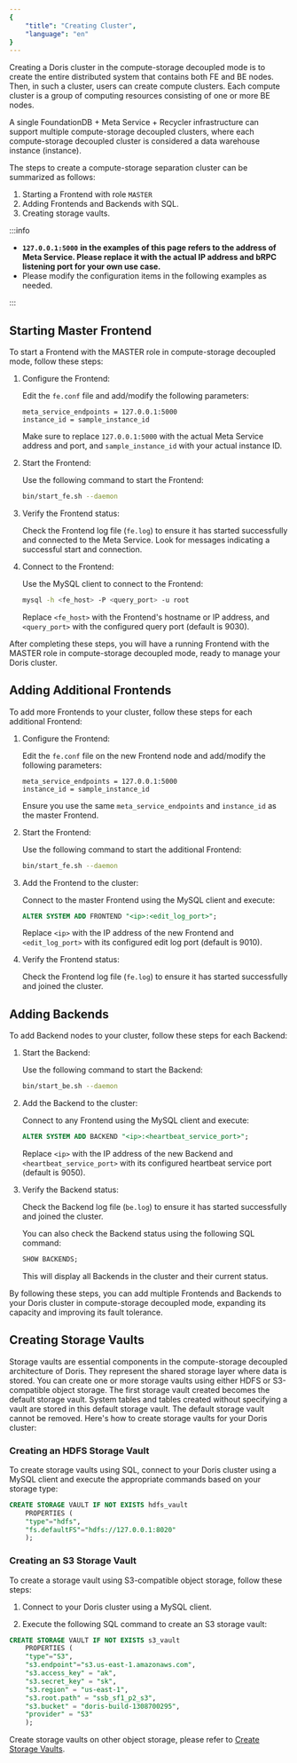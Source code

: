 ```yaml
---
{
    "title": "Creating Cluster",
    "language": "en"
}
---
```


<!--
Licensed to the Apache Software Foundation (ASF) under one
or more contributor license agreements.  See the NOTICE file
distributed with this work for additional information
regarding copyright ownership.  The ASF licenses this file
to you under the Apache License, Version 2.0 (the
"License"); you may not use this file except in compliance
with the License.  You may obtain a copy of the License at

  http://www.apache.org/licenses/LICENSE-2.0

Unless required by applicable law or agreed to in writing,
software distributed under the License is distributed on an
"AS IS" BASIS, WITHOUT WARRANTIES OR CONDITIONS OF ANY
KIND, either express or implied.  See the License for the
specific language governing permissions and limitations
under the License.
-->

Creating a Doris cluster in the compute-storage decoupled mode is to create the entire distributed system that contains both FE and BE nodes. Then, in such a cluster, users can create compute clusters. Each compute cluster is a group of computing resources consisting of one or more BE nodes.

A single FoundationDB + Meta Service + Recycler infrastructure can support multiple compute-storage decoupled clusters, where each compute-storage decoupled cluster is considered a data warehouse instance (instance).

The steps to create a compute-storage separation cluster can be summarized as follows:

1. Starting a Frontend with role `MASTER`
2. Adding Frontends and Backends with SQL.
3. Creating storage vaults.

:::info

- **`127.0.0.1:5000`** **in the examples of this page refers to the address of Meta Service. Please replace it with the actual IP address and bRPC listening port for your own use case.**
- Please modify the configuration items in the following examples as needed.

:::

## Starting Master Frontend

To start a Frontend with the MASTER role in compute-storage decoupled mode, follow these steps:

1. Configure the Frontend:

   Edit the `fe.conf` file and add/modify the following parameters:

   ```
   meta_service_endpoints = 127.0.0.1:5000
   instance_id = sample_instance_id
   ```

   Make sure to replace `127.0.0.1:5000` with the actual Meta Service address and port, and `sample_instance_id` with your actual instance ID.

2. Start the Frontend:

   Use the following command to start the Frontend:

   ```bash
   bin/start_fe.sh --daemon
   ```

3. Verify the Frontend status:

   Check the Frontend log file (`fe.log`) to ensure it has started successfully and connected to the Meta Service. Look for messages indicating a successful start and connection.

4. Connect to the Frontend:

   Use the MySQL client to connect to the Frontend:

   ```bash
   mysql -h <fe_host> -P <query_port> -u root
   ```

   Replace `<fe_host>` with the Frontend's hostname or IP address, and `<query_port>` with the configured query port (default is 9030).


After completing these steps, you will have a running Frontend with the MASTER role in compute-storage decoupled mode, ready to manage your Doris cluster.


## Adding Additional Frontends

To add more Frontends to your cluster, follow these steps for each additional Frontend:

1. Configure the Frontend:

   Edit the `fe.conf` file on the new Frontend node and add/modify the following parameters:

   ```
   meta_service_endpoints = 127.0.0.1:5000
   instance_id = sample_instance_id
   ```

   Ensure you use the same `meta_service_endpoints` and `instance_id` as the master Frontend.

2. Start the Frontend:

   Use the following command to start the additional Frontend:

   ```bash
   bin/start_fe.sh --daemon
   ```

3. Add the Frontend to the cluster:

   Connect to the master Frontend using the MySQL client and execute:

   ```sql
   ALTER SYSTEM ADD FRONTEND "<ip>:<edit_log_port>";
   ```

   Replace `<ip>` with the IP address of the new Frontend and `<edit_log_port>` with its configured edit log port (default is 9010).

4. Verify the Frontend status:

   Check the Frontend log file (`fe.log`) to ensure it has started successfully and joined the cluster.

## Adding Backends

To add Backend nodes to your cluster, follow these steps for each Backend:

1. Start the Backend:

   Use the following command to start the Backend:

   ```bash
   bin/start_be.sh --daemon
   ```

2. Add the Backend to the cluster:

   Connect to any Frontend using the MySQL client and execute:

   ```sql
   ALTER SYSTEM ADD BACKEND "<ip>:<heartbeat_service_port>";
   ```

   Replace `<ip>` with the IP address of the new Backend and `<heartbeat_service_port>` with its configured heartbeat service port (default is 9050).

3. Verify the Backend status:

   Check the Backend log file (`be.log`) to ensure it has started successfully and joined the cluster.

   You can also check the Backend status using the following SQL command:

   ```sql
   SHOW BACKENDS;
   ```

   This will display all Backends in the cluster and their current status.

By following these steps, you can add multiple Frontends and Backends to your Doris cluster in compute-storage decoupled mode, expanding its capacity and improving its fault tolerance.


## Creating Storage Vaults

Storage vaults are essential components in the compute-storage decoupled architecture of Doris. They represent the shared storage layer where data is stored. You can create one or more storage vaults using either HDFS or S3-compatible object storage. The first storage vault created becomes the default storage vault. System tables and tables created without specifying a vault are stored in this default storage vault. The default storage vault cannot be removed. Here's how to create storage vaults for your Doris cluster:


### Creating an HDFS Storage Vault

To create storage vaults using SQL, connect to your Doris cluster using a MySQL client and execute the appropriate commands based on your storage type:

```sql
CREATE STORAGE VAULT IF NOT EXISTS hdfs_vault
    PROPERTIES (
    "type"="hdfs",
    "fs.defaultFS"="hdfs://127.0.0.1:8020"
    );
```


### Creating an S3 Storage Vault

To create a storage vault using S3-compatible object storage, follow these steps:

1. Connect to your Doris cluster using a MySQL client.

2. Execute the following SQL command to create an S3 storage vault:

```sql
CREATE STORAGE VAULT IF NOT EXISTS s3_vault
    PROPERTIES (
    "type"="S3",
    "s3.endpoint"="s3.us-east-1.amazonaws.com",
    "s3.access_key" = "ak",
    "s3.secret_key" = "sk",
    "s3.region" = "us-east-1",
    "s3.root.path" = "ssb_sf1_p2_s3",
    "s3.bucket" = "doris-build-1308700295",
    "provider" = "S3"
    );
```

Create storage vaults on other object storage, please refer to [Create Storage Vaults](../sql-manual/sql-statements/Data-Definition-Statements/Create/CREATE-STORAGE-VAULT.md).